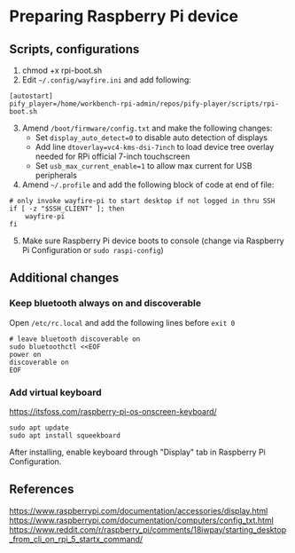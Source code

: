 # Preparing Raspberry Pi device

## Scripts, configurations

1. chmod +x rpi-boot.sh
2. Edit `~/.config/wayfire.ini` and add following:

```
[autostart]
pify_player=/home/workbench-rpi-admin/repos/pify-player/scripts/rpi-boot.sh
```

3. Amend `/boot/firmware/config.txt` and make the following changes:
   - Set `display_auto_detect=0` to disable auto detection of displays
   - Add line `dtoverlay=vc4-kms-dsi-7inch` to load device tree overlay needed for RPi official 7-inch touchscreen
   - Set `usb_max_current_enable=1` to allow max current for USB peripherals
4. Amend `~/.profile` and add the following block of code at end of file:

```
# only invoke wayfire-pi to start desktop if not logged in thru SSH
if [ -z "$SSH_CLIENT" ]; then
    wayfire-pi
fi
```

5. Make sure Raspberry Pi device boots to console (change via Raspberry Pi Configuration or `sudo raspi-config`)

## Additional changes

### Keep bluetooth always on and discoverable

Open `/etc/rc.local` and add the following lines before `exit 0`

```
# leave bluetooth discoverable on
sudo bluetoothctl <<EOF
power on
discoverable on
EOF
```

### Add virtual keyboard

https://itsfoss.com/raspberry-pi-os-onscreen-keyboard/

```
sudo apt update
sudo apt install squeekboard
```

After installing, enable keyboard through "Display" tab in Raspberry Pi Configuration.

## References

https://www.raspberrypi.com/documentation/accessories/display.html
https://www.raspberrypi.com/documentation/computers/config_txt.html
https://www.reddit.com/r/raspberry_pi/comments/18iwpay/starting_desktop_from_cli_on_rpi_5_startx_command/
